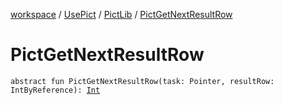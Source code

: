 [workspace](../../index.md) / [UsePict](../index.md) / [PictLib](index.md) / [PictGetNextResultRow](./-pict-get-next-result-row.md)

# PictGetNextResultRow

`abstract fun PictGetNextResultRow(task: Pointer, resultRow: IntByReference): `[`Int`](https://kotlinlang.org/api/latest/jvm/stdlib/kotlin/-int/index.html)